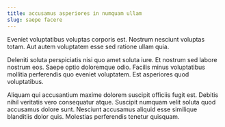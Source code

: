 ```yaml
---
title: accusamus asperiores in numquam ullam
slug: saepe facere
---
```


Eveniet voluptatibus voluptas corporis est. Nostrum nesciunt voluptas totam. Aut autem voluptatem esse sed ratione ullam quia.

Deleniti soluta perspiciatis nisi quo amet soluta iure. Et nostrum sed labore nostrum eos. Saepe optio doloremque odio. Facilis minus voluptatibus mollitia perferendis quo eveniet voluptatem. Est asperiores quod voluptatibus.

Aliquam qui accusantium maxime dolorem suscipit officiis fugit est. Debitis nihil veritatis vero consequatur atque. Suscipit numquam velit soluta quod accusamus dolore sunt. Nesciunt accusamus aliquid esse similique blanditiis dolor quis. Molestias perferendis tenetur quisquam.
